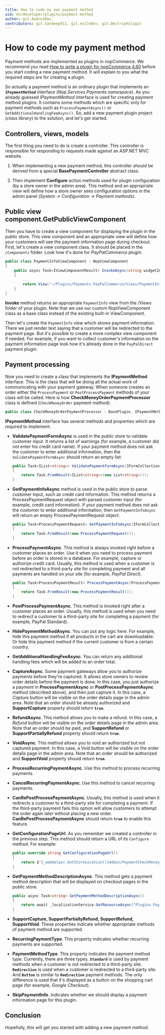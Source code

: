 ```yaml
---
title: How to code my own payment method
uid: en/developer/plugins/payment-method
author: git.AndreiMaz
contributors: git.Sandeep911, git.exileDev, git.DmitriyKulagin
---
```


# How to code my payment method

Payment methods are implemented as plugins in nopCommerce. We recommend you read [How to write a plugin for nopCommerce 4.60](xref:en/developer/plugins/how-to-write-plugin-4.60) before you start coding a new payment method. It will explain to you what the required steps are for creating a plugin.

So actually a payment method is an ordinary plugin that implements an **`IPaymentMethod`** interface (*Nop.Services.Payments namespace*). As you already guessed *IPaymentMethod* interface is used for creating payment method plugins. It contains some methods which are specific only for payment methods such as `ProcessPaymentAsync()` or `GetAdditionalHandlingFeeAsync()`. So, add a new payment plugin project (*class library*) to the solution, and let's get started.

## Controllers, views, models

The first thing you need to do is create a controller. This controller is responsible for responding to requests made against an ASP.NET MVC website.

1. When implementing a new payment method, this controller should be derived from a special **BasePaymentController** abstract class.

1. Then implement **Configure** action methods used for plugin configuration (by a store owner in the admin area). This method and an appropriate view will define how a store owner sees configuration options in the admin panel (*System → Configuration → Payment methods*).

## Public view component.GetPublicViewComponent

Then you have to create a view component for displaying the plugin in the public store. This view component and an appropriate view will define how your customers will see the payment information page during checkout. First, let's create a view component class. It should be placed in the *`/Components`* folder. Look how it's done for *PayPalCommerce* plugin:

```csharp
public class PaymentInfoViewComponent : NopViewComponent
{
    public async Task<IViewComponentResult> InvokeAsync(string widgetZone, object additionalData)
    {
        ...
        return View("~/Plugins/Payments.PayPalCommerce/Views/PaymentInfo.cshtml", model);
    }
}
```

**Invoke** method returns an appropriate `PaymentInfo` view from the */Views* folder of your plugin. Note that we use our custom NopViewComponent class as a base class instead of the existing built-in ViewComponent.

Then let's create the `PaymentInfo` view which shows payment information. There we just render text saying that a customer will be redirected to the payment page. But it's possible to create a more complex view component if needed. For example, if you want to collect customer's information on the payment information page look how it's already done in the `PayPalDirect` payment plugin.

## Payment processing

Now you need to create a class that implements the **IPaymentMethod** interface. This is the class that will be doing all the actual work of communicating with your payment gateway. When someone creates an order either the `ProcessPayment` or `PostProcessPayment` methods of your class will be called. Here is how **CheckMoneyOrderPaymentProcessor** class is defined (`CheckMoneyOrder` payment method):

```csharp
public class CheckMoneyOrderPaymentProcessor : BasePlugin, IPaymentMethod
```

**IPaymentMethod** interface has several methods and properties which are required to implement.

- **ValidatePaymentFormAsync** is used in the public store to validate customer input. It returns a list of warnings (for example, a customer did not enter his credit card name). If your payment method does not ask the customer to enter additional information, then the `ValidatePaymentFormAsync` should return an empty list:

    ```csharp
    public Task<IList<string>> ValidatePaymentFormAsync(IFormCollection form)
    {
        return Task.FromResult<IList<string>>(new List<string>());
    }
    ```

- **GetPaymentInfoAsync** method is used in the public store to parse customer input, such as credit card information. This method returns a ProcessPaymentRequest object with parsed customer input (for example, credit card information). If your payment method does not ask the customer to enter additional information, then `GetPaymentInfoAsync` will return an empty ProcessPaymentRequest object:

    ```csharp
    public Task<ProcessPaymentRequest> GetPaymentInfoAsync(IFormCollection form)
    {
        return Task.FromResult(new ProcessPaymentRequest());
    }
    ```

- **ProcessPaymentAsync**. This method is always invoked right before a customer places an order. Use it when you need to process payment before an order is stored in a database. For example, capture or authorize credit card. Usually, this method is used when a customer is not redirected to a third-party site for completing payment and all payments are handled on your site (for example, *PayPal Direct*).

    ```csharp
    public Task<ProcessPaymentResult> ProcessPaymentAsync(ProcessPaymentRequest processPaymentRequest)
    {
        return Task.FromResult(new ProcessPaymentResult());
    }
    ```

- **PostProcessPaymentAsync**. This method is invoked right after a customer places an order. Usually, this method is used when you need to redirect a customer to a third-party site for completing a payment (for example, PayPal Standard).
- **HidePaymentMethodAsync**. You can put any logic here. For example, hide this payment method if all products in the cart are downloadable. Or hide this payment method if the current customer is from a certain country.
- **GetAdditionalHandlingFeeAsync**. You can return any additional handling fees which will be added to an order total.
- **CaptureAsync**. Some payment gateways allow you to authorize payments before they're captured. It allows store owners to review order details before the payment is done. In this case, you just authorize a payment in **ProcessPaymentAsync** or **PostProcessPaymentAsync** method (described above), and then just capture it. In this case, a *Capture* button will be visible on the order details page in the admin area. Note that an order should be already authorized and **SupportCapture** property should return **`true`**.
- **RefundAsync**. This method allows you to make a refund. In this case, a *Refund* button will be visible on the order details page in the admin area. Note that an order should be paid, and **SupportRefund** or **SupportPartiallyRefund** property should return **`true`**.
- **VoidAsync**. This method allows you to void an authorized but not captured payment. In this case, a *Void* button will be visible on the order details page in the admin area. Note that an order should be authorized and **SupportVoid** property should return **`true`**.
- **ProcessRecurringPaymentAsync**. Use this method to process recurring payments.
- **CancelRecurringPaymentAsync**. Use this method to cancel recurring payments.
- **CanRePostProcessPaymentAsync**. Usually, this method is used when it redirects a customer to a third-party site for completing a payment. If the third-party payment fails this option will allow customers to attempt the order again later without placing a new order. **CanRePostProcessPaymentAsync** should return **`true`** to enable this feature.
- **GetConfigurationPageUrl**. As you remember we created a controller in the previous step. This method should return a URL of its `Configure` method. For example:

    ```csharp
    public override string GetConfigurationPageUrl()
    {
        return $"{_webHelper.GetStoreLocation()}Admin/PaymentCheckMoneyOrder/Configure";
    }
    ```

- **GetPaymentMethodDescriptionAsync**. This method gets a payment method description that will be displayed on checkout pages in the public store.

    ```csharp
    public async Task<string> GetPaymentMethodDescriptionAsync()
    {
        return await _localizationService.GetResourceAsync("Plugins.Payment.CheckMoneyOrderPaymentMethodDescription");
    }
    ```

- **SupportCapture, SupportPartiallyRefund, SupportRefund, SupportVoid**. These properties indicate whether appropriate methods of payment method are supported.
- **RecurringPaymentType**. This property indicates whether recurring payments are supported.
- **PaymentMethodType**. This property indicates the payment method type. Currently, there are three types. **`Standard`** is used by payment methods when a customer is not redirected to a third-party site. **`Redirection`** is used when a customer is redirected to a third-party site. And **`Button`** is similar to **`Redirection`** payment methods. The only difference is used that it's displayed as a button on the shopping cart page (for example, *Google Checkout*).
- **SkipPaymentInfo**. Indicates whether we should display a payment information page for this plugin.

## Conclusion

Hopefully, this will get you started with adding a new payment method.
